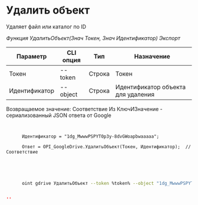 ﻿---
sidebar_position: 9
---

# Удалить объект
 Удаляет файл или каталог по ID


*Функция УдалитьОбъект(Знач Токен, Знач Идентификатор) Экспорт*

  | Параметр | CLI опция | Тип | Назначение |
  |-|-|-|-|
  | Токен | --token | Строка | Токен |
  | Идентификатор | --object | Строка | Идентификатор объекта для удаления |

  
  Возвращаемое значение:   Соответствие Из КлючИЗначение - сериализованный JSON ответа от Google

```bsl title="Пример кода"
	
      
      Идентификатор = "1dg_MwwwPSPYT0p3y-8dvGWoapbwaaaaa";
      
      Ответ = OPI_GoogleDrive.УдалитьОбъект(Токен, Идентификатор);  //Соответствие
      
    
	
```

```sh title="Пример команды CLI"
    
      oint gdrive УдалитьОбъект --token %token% --object "1dg_MwwwPSPYT0p3y-8dvGWoapbwaaaaa"


```


```json title="Результат"

''

```
